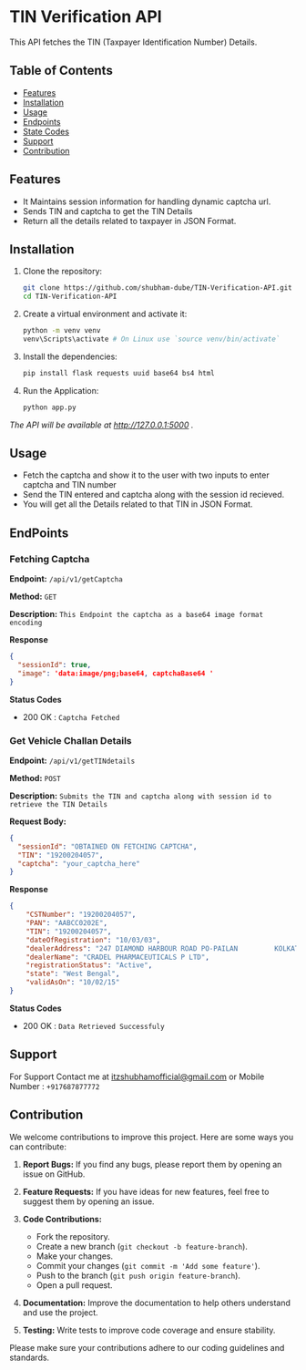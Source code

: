 # TIN Verification API

This API fetches the TIN (Taxpayer Identification Number) Details.

## Table of Contents

- [Features](#Features)
- [Installation](#Installation)
- [Usage](#Usage)
- [Endpoints](#EndPoints)
- [State Codes](#StateCodes)
- [Support](#Support)
- [Contribution](#Contribution)

## Features

- It Maintains session information for handling dynamic captcha url.
- Sends TIN and captcha to get the TIN Details
- Return all the details related to taxpayer in JSON Format.

## Installation

1. Clone the repository:

   ```bash
   git clone https://github.com/shubham-dube/TIN-Verification-API.git
   cd TIN-Verification-API
   
2. Create a virtual environment and activate it:
   ```bash
   python -m venv venv
   venv\Scripts\activate # On Linux use `source venv/bin/activate`
   
3. Install the dependencies:
   ```bash
   pip install flask requests uuid base64 bs4 html

4. Run the Application:
   ```bash
   python app.py
 *The API will be available at http://127.0.0.1:5000 .*
 
## Usage
- Fetch the captcha and show it to the user with two inputs to enter captcha and TIN number
- Send the TIN entered and captcha along with the session id recieved.
- You will get all the Details related to that TIN in JSON Format.
  
## EndPoints

### Fetching Captcha

**Endpoint:** `/api/v1/getCaptcha`

**Method:** `GET`

**Description:** `This Endpoint the captcha as a base64 image format encoding`

**Response**
```json
{
  "sessionId": true,
  "image": 'data:image/png;base64, captchaBase64 '
}
```
**Status Codes**
- 200 OK : `Captcha Fetched`

### Get Vehicle Challan Details

**Endpoint:** `/api/v1/getTINdetails`

**Method:** `POST`

**Description:** `Submits the TIN and captcha along with session id to retrieve the TIN Details`

**Request Body:**
```json
{
  "sessionId": "OBTAINED ON FETCHING CAPTCHA",
  "TIN": "19200204057",
  "captcha": "your_captcha_here"
}
```
**Response**
```json
{
    "CSTNumber": "19200204057",
    "PAN": "AABCC0202E",
    "TIN": "19200204057",
    "dateOfRegistration": "10/03/03",
    "dealerAddress": "247 DIAMOND HARBOUR ROAD PO-PAILAN         KOLKATA PAILAN  700104",
    "dealerName": "CRADEL PHARMACEUTICALS P LTD",
    "registrationStatus": "Active",
    "state": "West Bengal",
    "validAsOn": "10/02/15"
}
```
**Status Codes**
- 200 OK : `Data Retrieved Successfuly`
  
## Support
For Support Contact me at itzshubhamofficial@gmail.com
or Mobile Number : `+917687877772`

## Contribution

We welcome contributions to improve this project. Here are some ways you can contribute:

1. **Report Bugs:** If you find any bugs, please report them by opening an issue on GitHub.
2. **Feature Requests:** If you have ideas for new features, feel free to suggest them by opening an issue.
3. **Code Contributions:** 
    - Fork the repository.
    - Create a new branch (`git checkout -b feature-branch`).
    - Make your changes.
    - Commit your changes (`git commit -m 'Add some feature'`).
    - Push to the branch (`git push origin feature-branch`).
    - Open a pull request.

4. **Documentation:** Improve the documentation to help others understand and use the project.
5. **Testing:** Write tests to improve code coverage and ensure stability.

Please make sure your contributions adhere to our coding guidelines and standards.
